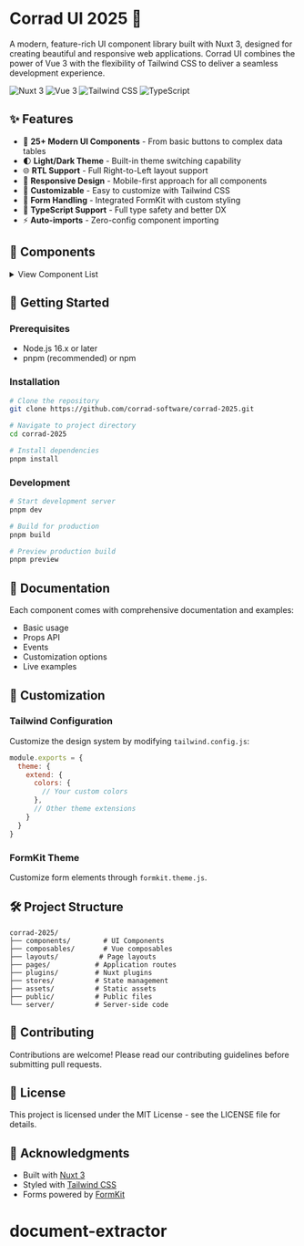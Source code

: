 # Corrad UI 2025 🚀

A modern, feature-rich UI component library built with Nuxt 3, designed for creating beautiful and responsive web applications. Corrad UI combines the power of Vue 3 with the flexibility of Tailwind CSS to deliver a seamless development experience.

![Nuxt 3](https://img.shields.io/badge/Nuxt-3-00DC82?style=for-the-badge&logo=nuxt.js&logoColor=white)
![Vue 3](https://img.shields.io/badge/Vue-3-4FC08D?style=for-the-badge&logo=vue.js&logoColor=white)
![Tailwind CSS](https://img.shields.io/badge/Tailwind-CSS-38B2AC?style=for-the-badge&logo=tailwind-css&logoColor=white)
![TypeScript](https://img.shields.io/badge/TypeScript-007ACC?style=for-the-badge&logo=typescript&logoColor=white)

## ✨ Features

- 🎨 **25+ Modern UI Components** - From basic buttons to complex data tables
- 🌓 **Light/Dark Theme** - Built-in theme switching capability
- 🌐 **RTL Support** - Full Right-to-Left layout support
- 📱 **Responsive Design** - Mobile-first approach for all components
- 🔧 **Customizable** - Easy to customize with Tailwind CSS
- 📝 **Form Handling** - Integrated FormKit with custom styling
- 🎯 **TypeScript Support** - Full type safety and better DX
- ⚡ **Auto-imports** - Zero-config component importing

## 🎯 Components

<details>
<summary>View Component List</summary>

- **Layout**
  - Accordion
  - Card
  - Modal
  - Tabs
  - Separator

- **Data Display**
  - Table
  - Data Table
  - Avatar
  - Badge
  - Progress

- **Navigation**
  - Breadcrumb
  - Dropdown
  - Context Menu
  - Stepper

- **Feedback**
  - Alert
  - Toast
  - Tooltip
  - Hover Card
  - Popover

- **Media**
  - Carousel
  - Skeleton

- **Utils**
  - Scroll Area
  - Theme Switcher
  - Button

</details>

## 🚀 Getting Started

### Prerequisites

- Node.js 16.x or later
- pnpm (recommended) or npm

### Installation

```bash
# Clone the repository
git clone https://github.com/corrad-software/corrad-2025.git

# Navigate to project directory
cd corrad-2025

# Install dependencies
pnpm install
```

### Development

```bash
# Start development server
pnpm dev

# Build for production
pnpm build

# Preview production build
pnpm preview
```

## 📖 Documentation

Each component comes with comprehensive documentation and examples:

- Basic usage
- Props API
- Events
- Customization options
- Live examples

## 🎨 Customization

### Tailwind Configuration

Customize the design system by modifying `tailwind.config.js`:

```js
module.exports = {
  theme: {
    extend: {
      colors: {
        // Your custom colors
      },
      // Other theme extensions
    }
  }
}
```

### FormKit Theme

Customize form elements through `formkit.theme.js`.

## 🛠️ Project Structure

```
corrad-2025/
├── components/        # UI Components
├── composables/       # Vue composables
├── layouts/          # Page layouts
├── pages/           # Application routes
├── plugins/         # Nuxt plugins
├── stores/          # State management
├── assets/          # Static assets
├── public/          # Public files
└── server/          # Server-side code
```

## 🤝 Contributing

Contributions are welcome! Please read our contributing guidelines before submitting pull requests.

## 📄 License

This project is licensed under the MIT License - see the LICENSE file for details.

## 🙏 Acknowledgments

- Built with [Nuxt 3](https://nuxt.com)
- Styled with [Tailwind CSS](https://tailwindcss.com)
- Forms powered by [FormKit](https://formkit.com)
# document-extractor
